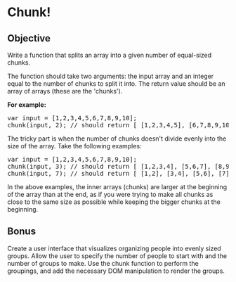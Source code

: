 Chunk!
========

Objective
---------

Write a function that splits an array into a given number of equal-sized chunks.

The function should take two arguments: the input array and an integer equal to the number of chunks to split it into. The return value should be an array of arrays (these are the 'chunks').

<strong>For example:</strong>

<pre>
var input = [1,2,3,4,5,6,7,8,9,10];
chunk(input, 2); // should return [ [1,2,3,4,5], [6,7,8,9,10] ]
</pre>

The tricky part is when the number of chunks doesn't divide evenly into the size of the array. Take the following examples:

<pre>
var input = [1,2,3,4,5,6,7,8,9,10];
chunk(input, 3); // should return [ [1,2,3,4], [5,6,7], [8,9,10] ]
chunk(input, 7); // should return [ [1,2], [3,4], [5,6], [7], [8], [9], [10] ]
</pre>
In the above examples, the inner arrays (chunks) are larger at the beginning of the array than at the end, as if you were trying to make all chunks as close to the same size as possible while keeping the bigger chunks at the beginning.

Bonus
-------
Create a user interface that visualizes organizing people into evenly sized groups. Allow the user to specify the number of people to start with and the number of groups to make. Use the chunk function to perform the groupings, and add the necessary DOM manipulation to render the groups.